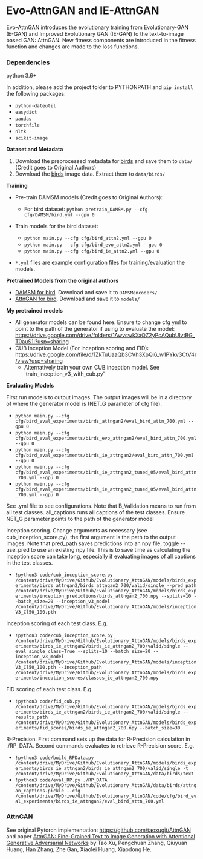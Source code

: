 # Evo-AttnGAN and IE-AttnGAN

Evo-AttnGAN introduces the evolutionary training from Evolutionary-GAN (E-GAN) and Improved Evolutionary GAN
(IE-GAN) to the text-to-image based GAN: AttnGAN. New fitness components are introduced in the fitness function 
and changes are made to the loss functions.

### Dependencies
python 3.6+

In addition, please add the project folder to PYTHONPATH and `pip install` the following packages:
- `python-dateutil`
- `easydict`
- `pandas`
- `torchfile`
- `nltk`
- `scikit-image`


**Dataset and Metadata**

1. Download the preprocessed metadata for [birds](https://drive.google.com/open?id=1O_LtUP9sch09QH3s_EBAgLEctBQ5JBSJ) and save them to `data/` (Credit goes to Original Authors)
2. Download the [birds](http://www.vision.caltech.edu/visipedia/CUB-200-2011.html) image data. Extract them to `data/birds/`


**Training**
- Pre-train DAMSM models (Credit goes to Original Authors):
  - For bird dataset: `python pretrain_DAMSM.py --cfg cfg/DAMSM/bird.yml --gpu 0` 

- Train models for the bird dataset:
  - `python main.py --cfg cfg/bird_attn2.yml --gpu 0`
  - `python main.py --cfg cfg/bird_evo_attn2.yml --gpu 0`
  - `python main.py --cfg cfg/bird_ie_attn2.yml --gpu 0`

- `*.yml` files are example configuration files for training/evaluation the models.


**Pretrained Models from the original authors**
- [DAMSM for bird](https://drive.google.com/open?id=1GNUKjVeyWYBJ8hEU-yrfYQpDOkxEyP3V). Download and save it to `DAMSMencoders/`. 
- [AttnGAN for bird](https://drive.google.com/open?id=1lqNG75suOuR_8gjoEPYNp8VyT_ufPPig). Download and save it to `models/`

**My pretrained models**
- All generator models can be found here. Ensure to change cfg yml to point to the path of the generator 
if using to evaluate the model: https://drive.google.com/drive/folders/1AwvcwkXaQZ2yPcAQubUlvtBG_T0auS1i?usp=sharing
- CUB Inception Model (For inception scoring and FID): https://drive.google.com/file/d/1ZkTuUaaQb3CVh3XpQi6_w1PYkv3CtV4r/view?usp=sharing
  - Alternatively train your own CUB inception model. See 'train_inception_v3_with_cub.py'

**Evaluating Models**


First run models to output images. The output images will be in a directory of where the generator model is (NET_G parameter of cfg file).
  - `python main.py --cfg cfg/bird_eval_experiments/birds_attngan2/eval_bird_attn_700.yml --gpu 0`
  - `python main.py --cfg cfg/bird_eval_experiments/birds_evo_attngan2/eval_bird_attn_700.yml --gpu 0`
  - `python main.py --cfg cfg/bird_eval_experiments/birds_ie_attngan2/eval_bird_attn_700.yml --gpu 0`
  - `python main.py --cfg cfg/bird_eval_experiments/birds_ie_attngan2_tuned_05/eval_bird_attn_700.yml --gpu 0`
  - `python main.py --cfg cfg/bird_eval_experiments/birds_ie_attngan2_tuned_05/eval_bird_attn_700.yml --gpu 0`

See .yml file to see configurations. Note that B_Validation means to run from all test classes. all_captions runs all captions of the test classes.
Ensure NET_G parameter points to the path of the generator model

Inception scoring. Change arguments as necessary (see cub_inception_score.py), the first argument is the path to the output images. Note that pred_path saves predictions into an npy file, toggle --use_pred to use an existing npy file. This is to save time as
calculating the inception score can take long, especially if evaluating images of all captions in the test classes.
- `!python3 code/cub_inception_score.py /content/drive/MyDrive/Github/Evolutionary_AttnGAN/models/birds_experiments/birds_attngan2/birds_attngan2_700/valid/single --pred_path /content/drive/MyDrive/Github/Evolutionary_AttnGAN/models/birds_experiments/inception_predictions/birds_attngan2_700.npy --splits=10 --batch_size=20 --inception_v3_model /content/drive/MyDrive/Github/Evolutionary_AttnGAN/models/inceptionV3_Cl50_100.pth`

Inception scoring of each test class. E.g.
- `!python3 code/cub_inception_score.py /content/drive/MyDrive/Github/Evolutionary_AttnGAN/models/birds_experiments/birds_ie_attngan2/birds_ie_attngan2_700/valid/single --eval_single_class=True --splits=10 --batch_size=20 --inception_v3_model /content/drive/MyDrive/Github/Evolutionary_AttnGAN/models/inceptionV3_Cl50_100.pth --inception_path /content/drive/MyDrive/Github/Evolutionary_AttnGAN/models/birds_experiments/inception_scores/classes_ie_attngan2_700.npy`

FID scoring of each test class. E.g.
- `!python3 code/fid_cub.py /content/drive/MyDrive/Github/Evolutionary_AttnGAN/models/birds_experiments/birds_ie_attngan2/birds_ie_attngan2_700/valid/single --results_path /content/drive/MyDrive/Github/Evolutionary_AttnGAN/models/birds_experiments/fid_scores/birds_ie_attngan2_700.npy --batch_size=30`

R-Precision. First command sets up the data for R-Precision calculation in ./RP_DATA. Second commands evaluates to retrieve R-Precision score. E.g.
- `!python3 code/build_RPData.py /content/drive/MyDrive/Github/Evolutionary_AttnGAN/models/birds_experiments/birds_ie_attngan2/birds_ie_attngan2_700/valid/single -t /content/drive/MyDrive/Github/Evolutionary_AttnGAN/data/birds/text`
- `!python3 code/eval_RP.py ./RP_DATA  /content/drive/MyDrive/Github/Evolutionary_AttnGAN/data/birds/attngan_captions.pickle --cfg /content/drive/MyDrive/Github/Evolutionary_AttnGAN/code/cfg/bird_eval_experiments/birds_ie_attngan2/eval_bird_attn_700.yml`


### AttnGAN
See original Pytorch implementation: https://github.com/taoxugit/AttnGAN
and paper [AttnGAN: Fine-Grained Text to Image Generation
with Attentional Generative Adversarial Networks](http://openaccess.thecvf.com/content_cvpr_2018/papers/Xu_AttnGAN_Fine-Grained_Text_CVPR_2018_paper.pdf) by Tao Xu, Pengchuan Zhang, Qiuyuan Huang, Han Zhang, Zhe Gan, Xiaolei Huang, Xiaodong He.



